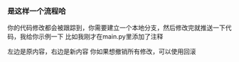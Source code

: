 ### 是这样一个流程哈 
你的代码修改都会被跟踪到，你需要建立一个本地分支，然后修改完就推送一下代码，我给你示例一下
比如我刚才在main.py里添加了注释

左边是原内容，右边是新内容
你如果想撤销所有修改，可以使用回滚